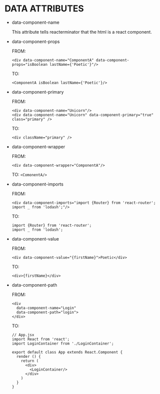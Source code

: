 # DATA ATTRIBUTES

- data-component-name

  This attribute tells reacterminator that the html is a react component.

- data-component-props

  FROM:
  ```
  <div data-component-name="ComponentA" data-component-props="isBoolean lastName={'Poetic'}"/>
  ```

  TO:
  ```
  <ComponentA isBoolean lastName={'Poetic'}/>
  ```

- data-component-primary

  FROM:
  ```
  <div data-component-name="Unicorn"/>
  <div data-component-name="Unicorn" data-component-primary="true" class="primary" />
  ```

  TO:
  ```
  <div className="primary" />
  ```

- data-component-wrapper

  FROM:
  ```
  <div data-component-wrapper="ComponentA"/>
  ```

  TO:
  `<ComonentA/>`

- data-component-imports

  FROM:
  ```
  <div data-component-imports="import {Router} from 'react-router'; import _ from 'lodash';"/>
  ```

  TO:
  ```
  import {Router} from 'react-router';
  import _ from 'lodash';
  ```

- data-component-value

  FROM:
  ```
  <div data-component-value="{firstName}">Poetic</div>
  ```

  TO:
  ```
  <div>{firstName}</div>
  ```

- data-component-path

  FROM:
  ```
  <div
    data-component-name="Login"
    data-component-path="login">
  </div>
  ```

  TO:
  ```
  // App.jsx
  import React from 'react';
  import LoginContainer from './LoginContainer';

  export default class App extends React.Component {
    render () {
      return (
        <div>
          <LoginContainer/>
        </div>
      )
    }
  }
  ```
